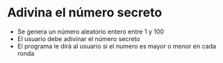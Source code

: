 # Adivina el número secreto

-   Se genera un número aleatorio entero entre 1 y 100
-   El usuario debe adivinar el número secreto
-   El programa le dirá al usuario si el numero es mayor o menor en cada ronda
